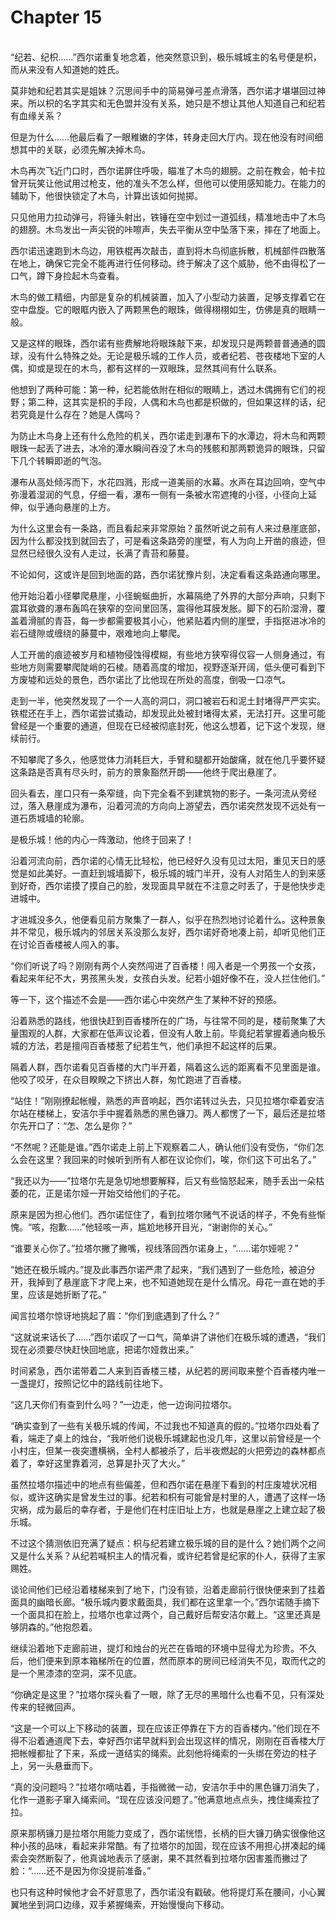 # Chapter 15

<br>
“纪若、纪枳……”西尔诺重复地念着，他突然意识到，极乐城城主的名号便是枳，而从来没有人知道她的姓氏。

莫非她和纪若其实是姐妹？沉思间手中的简易弹弓差点滑落，西尔诺才堪堪回过神来。所以枳的名字其实和无色盟并没有关系，她只是不想让其他人知道自己和纪若有血缘关系？

但是为什么……他最后看了一眼稚嫩的字体，转身走回大厅内。现在他没有时间细想其中的关联，必须先解决掉木鸟。

木鸟再次飞近门口时，西尔诺屏住呼吸，瞄准了木鸟的翅膀。之前在教会，帕卡拉曾开玩笑让他试用过枪支，他的准头不怎么样，但他可以使用感知能力。在能力的辅助下，他很快锁定了木鸟，计算出该如何抛掷。

只见他用力拉动弹弓，将锤头射出，铁锤在空中划过一道弧线，精准地击中了木鸟的翅膀。木鸟发出一声尖锐的咔嚓声，失去平衡从空中坠落下来，摔在了地面上。

西尔诺迅速跑到木鸟边，用铁棍再次敲击，直到将木鸟彻底拆散，机械部件四散落在地上，确保它完全不能再进行任何移动。终于解决了这个威胁，他不由得松了一口气，蹲下身捡起木鸟查看。

木鸟的做工精细，内部是复杂的机械装置，加入了小型动力装置，足够支撑着它在空中盘旋。它的眼眶内嵌入了两颗黑色的眼珠，做得栩栩如生，仿佛是真的眼睛一般。

又是这样的眼珠，西尔诺有些费解地将眼珠敲下来，却发现只是两颗普普通通的圆球，没有什么特殊之处。无论是极乐城的工作人员，或者纪若、苍夜楼地下室的人偶，抑或是现在的木鸟，都有这样的一双眼珠，显然其间有什么联系。

他想到了两种可能：第一种，纪若能依附在相似的眼睛上，透过木偶拥有它们的视野；第二种，这其实是枳的手段，人偶和木鸟也都是枳做的，但如果这样的话，纪若究竟是什么存在？她是人偶吗？

为防止木鸟身上还有什么危险的机关，西尔诺走到瀑布下的水潭边，将木鸟和两颗眼珠一起丢了进去，冰冷的潭水瞬间吞没了木鸟的残骸和那两颗诡异的眼珠，只留下几个转瞬即逝的气泡。

瀑布从高处倾泻而下，水花四溅，形成一道美丽的水幕。水声在耳边回响，空气中弥漫着湿润的气息，仔细一看，瀑布一侧有一条被水帘遮掩的小径，小径向上延伸，似乎通向悬崖的上方。

为什么这里会有一条路，而且看起来非常原始？虽然听说之前有人来过悬崖底部，因为什么都没找到就回去了，可是看这条路旁的崖壁，有人为向上开凿的痕迹，但显然已经很久没有人走过，长满了青苔和藤蔓。

不论如何，这或许是回到地面的路，西尔诺犹豫片刻，决定看看这条路通向哪里。

他开始沿着小径攀爬悬崖，小径蜿蜒曲折，水幕隔绝了外界的大部分声响，只剩下震耳欲聋的瀑布轰鸣在狭窄的空间里回荡，震得他耳膜发胀。脚下的石阶湿滑，覆盖着滑腻的青苔，每一步都需要极其小心，他紧贴着内侧的崖壁，手指抠进冰冷的岩石缝隙或缠绕的藤蔓中，艰难地向上攀爬。

人工开凿的痕迹被岁月和植物侵蚀得模糊，有些地方狭窄得仅容一人侧身通过，有些地方则需要攀爬陡峭的石棱。随着高度的增加，视野逐渐开阔，低头便可看到下方废墟和远处的景色，西尔诺比了比他现在所处的高度，倒吸一口凉气。

走到一半，他突然发现了一个一人高的洞口，洞口被岩石和泥土封堵得严严实实。铁棍还在手上，西尔诺尝试撬动，却发现此处被封堵得太紧，无法打开。这里可能曾经是一个重要的通道，但现在已经被彻底封死，他这么想着，记下这个发现，继续前行。

不知攀爬了多久，他感觉体力消耗巨大，手臂和腿都开始酸痛，就在他几乎要怀疑这条路是否真有尽头时，前方的景象豁然开朗——他终于爬出悬崖了。

回头看去，崖口只有一条窄缝，向下完全看不到建筑物的影子。一条河流从旁经过，落入悬崖成为瀑布，沿着河流的方向向上游望去，西尔诺突然发现不远处有一道石质城墙的轮廓。

是极乐城！他的内心一阵激动，他终于回来了！

沿着河流向前，西尔诺的心情无比轻松，他已经好久没有见过太阳，重见天日的感觉是如此美好。一直赶到城墙脚下，极乐城的城门半开，没有人对陌生人的到来感到好奇，西尔诺摸了摸自己的脸，发现面具早就在不注意之时丢了，于是他快步走进城中。

才进城没多久，他便看见前方聚集了一群人，似乎在热烈地讨论着什么。这种景象并不常见，极乐城内的邻居关系没那么友好，西尔诺好奇地凑上前，却听见他们正在讨论百香楼被人闯入的事。

“你们听说了吗？刚刚有两个人突然闯进了百香楼！闯入者是一个男孩一个女孩，看起来年纪不大，男孩黑头发，女孩白头发。纪若小姐好像不在，没人拦住他们。”

等一下，这个描述不会是——西尔诺心中突然产生了某种不好的预感。

沿着熟悉的路线，他很快赶到百香楼所在的广场，与往常不同的是，楼前聚集了大量围观的人群，大家都在低声议论着，但没有人敢上前。毕竟纪若掌握着通向极乐城的方法，若是擅闯百香楼惹了纪若生气，他们承担不起这样的后果。

隔着人群，西尔诺看见百香楼的大门半开着，隔着这么远的距离看不见里面是谁。他咬了咬牙，在众目睽睽之下挤出人群，匆忙跑进了百香楼。

“站住！”刚刚撩起帐幔，熟悉的声音响起，西尔诺转过头去，只见拉塔尔牵着安洁尔站在楼梯上，安洁尔手中握着熟悉的黑色镰刀。两人都愣了一下，最后还是拉塔尔先开口了：“怎、怎么是你？”

“不然呢？还能是谁。”西尔诺走上前上下观察着二人，确认他们没有受伤，“你们怎么会在这里？我回来的时候听到所有人都在议论你们，唉，你们这下可出名了。”

“我还以为——”拉塔尔先是急切地想要解释，后又有些恼怒起来，随手丢出一朵枯萎的花，正是诺尔娅一开始交给他们的子花。

原来是因为担心他们。西尔诺怔住了，看到拉塔尔赌气不说话的样子，不免有些惭愧。“咳，抱歉……”他轻咳一声，尴尬地移开目光，“谢谢你的关心。”

“谁要关心你了。”拉塔尔撇了撇嘴，视线落回西尔诺身上，“……诺尔娅呢？”

“她还在极乐城内。”提及此事西尔诺严肃了起来，“我们遇到了一些危险，被迫分开，我掉到了悬崖底下才爬上来，也不知道她现在是什么情况。母花一直在她的手里，应该是她折断了花。”

闻言拉塔尔惊讶地挑起了眉：“你们到底遇到了什么？”

“这就说来话长了……”西尔诺叹了一口气，简单讲了讲他们在极乐城的遭遇，“我们现在必须要尽快赶快回地底，把诺尔娅救出来。”

时间紧急，西尔诺带着二人来到百香楼三楼，从纪若的房间取来整个百香楼内唯一一盏提灯，按照记忆中的路线前往地下。

“这几天你们有查到什么吗？”一边走，他一边询问拉塔尔。

“确实查到了一些有关极乐城的传闻，不过我也不知道真的假的。”拉塔尔四处看了看，端走了桌上的烛台，“我听他们说极乐城建起也没几年，这里以前曾经是一个小村庄，但某一夜突遭横祸，全村人都被杀了，后半夜燃起的火把旁边的森林都点着了，幸好这里靠着河，总算是扑灭了大火。”

虽然拉塔尔描述中的地点有些偏差，但和西尔诺在悬崖下看到的村庄废墟状况相似，或许这确实是曾发生过的事。纪若和枳有可能曾是村里的人，遭遇了这样一场灾祸，成为最后的幸存者，于是他们在村庄旧址上方，也就是悬崖之上建立起了极乐城。

不过这个猜测依旧充满了疑点：枳与纪若建立极乐城的目的是什么？她们两个之间又是什么关系？从纪若喊枳主人的情况看，或许纪若曾是纪家的仆人，获得了主家赐姓。

谈论间他们已经沿着楼梯来到了地下，门没有锁，沿着走廊前行很快便来到了挂着面具的幽暗长廊。“极乐城内要求戴面具，我们都在这里拿一个。”西尔诺随手摘下一个面具扣在脸上，拉塔尔也拿过两个，自己戴好后帮安洁尔戴上。“这里还真是够阴森的。”他抱怨着。

继续沿着地下走廊前进，提灯和烛台的光芒在昏暗的环境中显得尤为珍贵。不久后，他们便来到原本箱梯所在的位置，然而原本的房间已经消失不见，取而代之的是一个黑漆漆的空洞，深不见底。

“你确定是这里？”拉塔尔探头看了一眼，除了无尽的黑暗什么也看不见，只有深处传来的轻微回声。

“这是一个可以上下移动的装置，现在应该正停靠在下方的百香楼内。”他们现在不得不沿着通道爬下去，幸好西尔诺早就料到会出现这样的情况，刚刚在百香楼大厅把帐幔都扯了下来，系成一道结实的绳索。此刻他将绳索的一头绑在旁边的柱子上，另一头悬垂而下。

“真的没问题吗？”拉塔尔嘀咕着，手指微微一动，安洁尔手中的黑色镰刀消失了，化作一道影子窜入绳索间。“现在应该没问题了。”他满意地点点头，拽住绳索拉了拉。

原来那柄镰刀是拉塔尔用能力变成了，西尔诺恍悟，长柄的巨大镰刀确实很像他这种小孩的品味，看起来非常酷。有了拉塔尔的加固，现在应该不用担心拼凑起的绳索会突然断裂了，他真诚地表示了感谢，果不其然看到拉塔尔因害羞而撇过了脸：“……还不是因为你没提前准备。”

也只有这种时候他才会不好意思了，西尔诺没有戳破。他将提灯系在腰间，小心翼翼地坐到洞口边缘，双手紧握绳索，开始慢慢向下移动。
